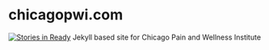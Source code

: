 # chicagopwi.com
[![Stories in Ready](https://badge.waffle.io/LonelyBeastie/chicagopwi.png?label=ready&title=Ready)](http://waffle.io/LonelyBeastie/chicagopwi)
Jekyll based site for Chicago Pain and Wellness Institute
